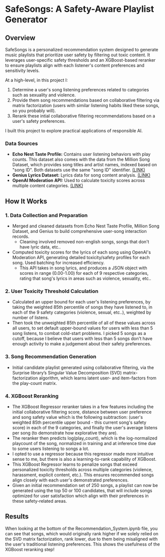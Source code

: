 # SafeSongs: A Safety-Aware Playlist Generator

## Overview

SafeSongs is a personalized recommendation system designed to generate music playlists that prioritize user safety by filtering out toxic content. It leverages user-specific safety thresholds and an XGBoost-based reranker to ensure playlists align with each listener's content preferences and sensitivity levels.

At a high-level, in this project I:
1. Determine a user's song listening preferences related to categories such as sexuality and violence.
2. Provide them song recommendations based on collaborative filtering via matrix factorization (users with similar listening habits liked these songs, so you probably will).
3. Rerank these intial collaborative filtering recommendations based on a user's safety preferences.

I built this project to explore practical applications of responsible AI.



### Data Sources
* **Echo Nest Taste Profile:** Contains user listening behaviors with play counts. This dataset also comes with the data from the Million Song Dataset, which provides song titles and artist names, indexed based on "song ID". Both datasets use the same "song ID" identifier. [(LINK)](https://www.kaggle.com/datasets/bivanmallick/million-song-recoomendation?select=triplets_file.csv)
* **Genius Lyrics Dataset:** Lyrics data for song content analysis. [(LINK)](https://www.kaggle.com/datasets/carlosgdcj/genius-song-lyrics-with-language-information)
* **OpenAI Moderation API:** Used to calculate toxicity scores across multiple content categories. [(LINK)](https://platform.openai.com/docs/guides/moderation?example=text#page-top)

## How It Works

### 1. Data Collection and Preparation

* Merged and cleaned datasets from Echo Nest Taste Profile, Million Song Dataset, and Genius to build comprehensive user-song interaction records.
  * Cleaning involved removed non-english songs, songs that don't have lyric data, etc..
* Computed toxicity scores for the lyrics of each song using OpenAI's Moderation API, generating detailed toxicity/safety profiles for each song. Used batching for increased efficiency. 
  * This API takes in song lyrics, and produces a JSON object with scores in range (0.00-1.00) for each of 9 respective categories, rating that song's lyrics in areas such as violence, sexuality, etc..


### 2. User Toxicity Threshold Calculation
* Calculated an upper bound for each user's listening preferences, by taking the weighted 85th percentile of songs they have listened to, in each of the 9 safety categories (violence, sexual, etc..), weighted by number of listens.
* Then took the unweighted 85th percentile of all of these values across all users, to set default upper-bound values for users with less than 5 song listens, to combat cold-start problems. I picked 5 songs as a cutoff, because I believe that users with less than 5 songs don't have enough activity to make a judgement about their safety preferences.


### 3. Song Recommendation Generation
* Initial candidate playlist generated using collaborative filtering, via the Surprise library’s Singular Value Decomposition (SVD) matrix-factorization algorithm, which learns latent user- and item-factors from the play-count matrix.


### 4. XGBoost Reranking
* The XGBoost Regressor reranker takes in a few features including the initial collaborative filtering score, distance between user preference and song safety value which is the following subtraction: (user's weighted 85th percentile upper bound - this current song's safety score) in each of the 9 categories, and finally the user's average listens per song (to demonstrate how explorative they are).
* The reranker then predicts log(play_count), which is the log-normalized playcount of the song, normalized in training and at inference time due to some users listening to songs a lot.
* I opted to use a regressor because this regressor made more intuitive sense to me, but there is also a learning-to-rank capability of XGBoost.
* This XGBoost Regressor learns to penalize songs that exceed personalized toxicity thresholds across multiple categories (violence, harassment, explicit content, etc.). This ensures recommended songs align closely with each user's demonstrated preferences.
* Given an initial recommendation set of 250 songs, a playlist can now be generated using the top 50 or 100 candidates, that will include songs optimized for user satisfaction which align with their preferences in these safety-related areas.

## Results
When looking at the bottom of the Recommendation_System.ipynb file, you can see that songs, which would originally rank higher if we solely relied on the SVD matrix factorization, rank lower, due to them being misaligned with the user's traditional listening preferences. This shows the usefulness of the XGBoost reranking step!